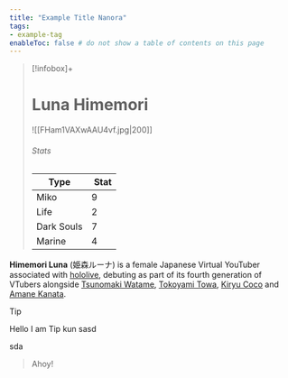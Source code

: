 ```yaml
---
title: "Example Title Nanora"
tags:
- example-tag
enableToc: false # do not show a table of contents on this page
---
```


> [!infobox]+  
> # Luna Himemori
> ![[FHam1VAXwAAU4vf.jpg|200]]  
> ###### Stats  
> Type |  Stat |  
> ---|---|  
> Miko | 9 |  
> Life | 2 |  
> Dark Souls | 7 |  
> Marine | 4 |

**Himemori Luna** (姫森ルーナ) is a female Japanese Virtual YouTuber associated with [hololive](https://virtualyoutuber.fandom.com/wiki/Hololive "Hololive"), debuting as part of its fourth generation of VTubers alongside [Tsunomaki Watame](https://virtualyoutuber.fandom.com/wiki/Tsunomaki_Watame "Tsunomaki Watame"), [Tokoyami Towa](https://virtualyoutuber.fandom.com/wiki/Tokoyami_Towa "Tokoyami Towa"), [Kiryu Coco](https://virtualyoutuber.fandom.com/wiki/Kiryu_Coco "Kiryu Coco") and [Amane Kanata](https://virtualyoutuber.fandom.com/wiki/Amane_Kanata "Amane Kanata").

>[!tip]
>Hello I am Tip kun
sasd

sda


>Ahoy!